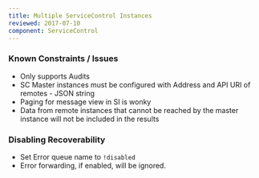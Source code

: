 ```yaml
---
title: Multiple ServiceControl Instances
reviewed: 2017-07-10
component: ServiceControl
---
```


### Known Constraints / Issues

- Only supports Audits
- SC Master instances must be configured with Address and API URI of remotes - JSON string
- Paging for message view in SI is wonky
- Data from remote instances that cannot be reached by the master instance will not be included in the results

### Disabling Recoverability

- Set Error queue name to `!disabled`
- Error forwarding, if enabled, will be ignored.
